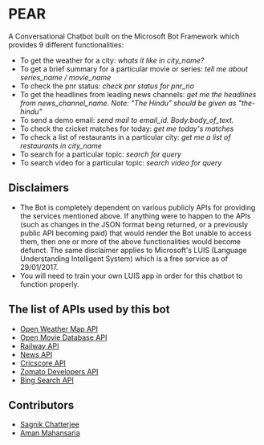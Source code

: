 # PEAR
A Conversational Chatbot built on the Microsoft Bot Framework which provides 9 different functionalities:

* To get the weather for a city: _whats it like in city_name?_
* To get a brief summary for a particular movie or series: _tell me about series_name / movie_name_
* To check the pnr status: _check pnr status for pnr_no_
* To get the headlines from leading news channels: _get me the headlines from news_channel_name. Note: "The Hindu" should be given as "the-hindu"_
* To send a demo email: _send mail to email_id. Body:body_of_text._
* To check the cricket matches for today: _get me today's matches_
* To check a list of restaurants in a particular city: _get me a list of restaurants in city_name_
* To search for a particular topic: _search for query_
* To search video for a particular topic: _search video for query_

## Disclaimers
* The Bot is completely dependent on various publicly APIs for providing the services mentioned above. If anything were to happen to the APIs (such as changes in the JSON format being returned, or a previously public API becoming paid) that would render the Bot unable to access them, then one or more of the above functionalities would become defunct. The same disclaimer applies to Microsoft's LUIS (Language Understanding Intelligent System) which is a free service as of 29/01/2017.
* You will need to train your own LUIS app in order for this chatbot to function properly.

## The list of APIs used by this bot
* [Open Weather Map API](http://openweathermap.org/)
* [Open Movie Database API](https://www.omdbapi.com/)
* [Railway API](http://railwayapi.com/)
* [News API](https://newsapi.org/)
* [Cricscore API](http://cricscore-api.appspot.com/)
* [Zomato Developers API](https://developers.zomato.com/)
* [Bing Search API](https://azure.microsoft.com/en-in/services/cognitive-services/search/)

## Contributors
* [Sagnik Chatterjee](https://github.com/chatsagnik)
* [Aman Mahansaria](https://github.com/aman33459)
